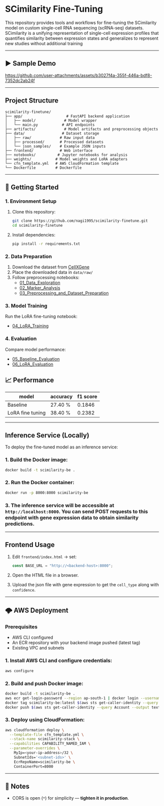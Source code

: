 # SCimilarity Fine-Tuning

This repository provides tools and workflows for fine-tuning the SCimilarity model on custom single-cell RNA sequencing (scRNA-seq) datasets. SCimilarity is a unifying representation of single-cell expression profiles that quantifies similarity between expression states and generalizes to represent new studies without additional training

---

## ▶️ Sample Demo

https://github.com/user-attachments/assets/b3027f4a-355f-446a-bdf8-7352dc2ab24f

---

## Project Structure
```
scimilarity-finetune/
├── app/                    # FastAPI backend application
│   ├── model/             # Model wrapper
│   └── main.py           # API endpoints
├── artifacts/             # Model artifacts and preprocessing objects
├── data/                 # Dataset storage
│   ├── raw/             # Raw input data
│   ├── processed/       # Processed datasets
│   └── json_samples/    # Example JSON inputs
├── frontend/            # Web interface
├── notebooks/          # Jupyter notebooks for analysis
├── weights/           # Model weights and LoRA adapters
└── cfn_template.yml   # AWS CloudFormation template
└── Dockerfile         # Dockerfile
```


---
## 🚀 Getting Started

### 1. Environment Setup

1. Clone this repository:
   ```bash
   git clone https://github.com/nagi1995/scimilarity-finetune.git
   cd scimilarity-finetune
   ```

2. Install dependencies:
   ```bash
   pip install -r requirements.txt
   ```

### 2. Data Preparation

1. Download the dataset from [CellXGene](https://cellxgene.cziscience.com/collections/433700dc-e8a5-48b0-b5cd-beb22f3f88fe)
2. Place the downloaded data in `data/raw/`
3. Follow preprocessing notebooks:
   - [01_Data_Exploration](notebooks/01_data_exploration.ipynb)
   - [02_Marker_Analysis](notebooks/02_marker_analysis.ipynb)
   - [03_Preprocessing_and_Dataset_Preparation](notebooks/03_Preprocessing_and_Dataset_Preparation.ipynb)
### 3. Model Training

Run the LoRA fine-tuning notebook:
- [04_LoRA_Training](notebooks/04_LoRA_training.ipynb)

### 4. Evaluation

Compare model performance:
- [05_Baseline_Evaluation](notebooks/05_Baseline_Evaluation.ipynb)
- [06_LoRA_Evaluation](notebooks/06_LoRA_Evaluation.ipynb)

## 📈 Performance

| model | accuracy | f1 score |
|----------|----------|----------|
| Baseline    |  27.40 %    | 0.1846 |
| LoRA fine tuning    |    38.40 %  | 0.2382 |

---

## Inference Service (Locally)

To deploy the fine-tuned model as an inference service:

### 1. Build the Docker image:

   ```bash
   docker build -t scimilarity-be .
   ```

### 2. Run the Docker container:

   ```bash
   docker run -p 8000:8000 scimilarity-be
   ```

### 3. The inference service will be accessible at `http://localhost:8000`. You can send POST requests to this endpoint with gene expression data to obtain similarity predictions.

---
##  Frontend Usage

1. Edit `frontend/index.html` → set:

   ```js
   const BASE_URL = "http://<backend-host>:8000";
   ```
2. Open the HTML file in a browser.
3. Upload the json file with gene expression to get the `cell_type` along with `confidence`.

---

## 🌩️ AWS Deployment

### Prerequisites
- AWS CLI configured
- An ECR repository with your backend image pushed (latest tag)
- Existing VPC and subnets

### 1. Install AWS CLI and configure credentials:
   ```bash
   aws configure
   ```

### 2. Build and push Docker image:
   ```bash
   docker build -t scimilarity-be .
   aws ecr get-login-password --region ap-south-1 | docker login --username AWS --password-stdin $(aws sts get-caller-identity --query Account --output text).dkr.ecr.ap-south-1.amazonaws.com
   docker tag scimilarity-be:latest $(aws sts get-caller-identity --query Account --output text).dkr.ecr.ap-south-1.amazonaws.com/scimilarity-be:latest
   docker push $(aws sts get-caller-identity --query Account --output text).dkr.ecr.ap-south-1.amazonaws.com/scimilarity-be:latest
   ```
   
### 3. Deploy using CloudFormation:
   ```bash
   aws cloudformation deploy \
     --template-file cfn_template.yml \
     --stack-name scimilarity-stack \
     --capabilities CAPABILITY_NAMED_IAM \
     --parameter-overrides \
       MyIp=<your-ip-address>/32 \
       SubnetIds='<subnet-ids>' \
       EcrRepoName=scimilarity-be \
       ContainerPort=8000
   ```

---

## 🔐 Notes

* CORS is open (`*`) for simplicity — **tighten it in production**.

